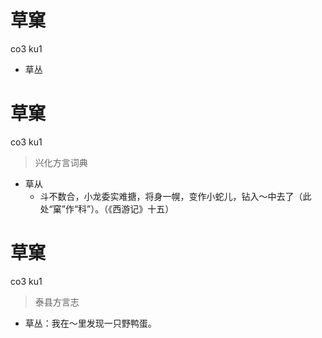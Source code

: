 # 草窠
co3 ku1
- 草丛

# 草窠
co3 ku1
> 兴化方言词典
- 草从
  - 斗不数合，小龙委实难搪，将身一幌，变作小蛇儿，钻入～中去了（此处“窠”作“科”）。（《西游记》十五）

# 草窠
co3 ku1
> 泰县方言志
- 草丛：我在～里发现一只野鸭蛋。
